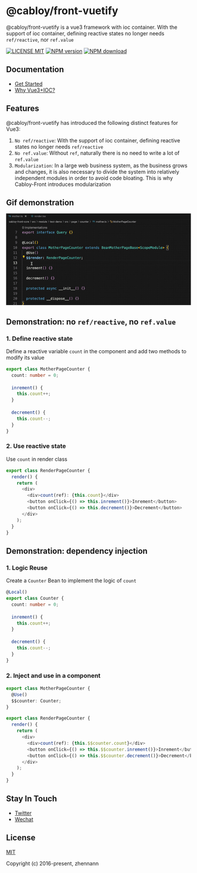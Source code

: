 # @cabloy/front-vuetify

@cabloy/front-vuetify is a vue3 framework with ioc container. With the support of ioc container, defining reactive states no longer needs `ref/reactive`, nor `ref.value`

[![LICENSE MIT][license-image]][license-url]
[![NPM version][npm-image]][npm-url]
[![NPM download][download-image]][download-url]

[license-image]: https://img.shields.io/badge/license-MIT-blue.svg
[license-url]: https://github.com/cabloy/cabloy-front/blob/master/LICENSE
[npm-image]: https://img.shields.io/npm/v/@cabloy/front-vuetify.svg?style=flat-square
[npm-url]: https://npmjs.com/package/@cabloy/front-vuetify
[download-image]: https://img.shields.io/npm/dm/@cabloy/front-vuetify?color=orange&label=npm%20downloads
[download-url]: https://npmjs.com/package/@cabloy/front-vuetify

## Documentation

- [Get Started](https://front.cabloy.com/guide/start/introduction.html)
- [Why Vue3+IOC?](https://front.cabloy.com/guide/start/why.html)

## Features

@cabloy/front-vuetify has introduced the following distinct features for Vue3:

1. `No ref/reactive`: With the support of ioc container, defining reactive states no longer needs `ref/reactive`
2. `No ref.value`: Without `ref`, naturally there is no need to write a lot of `ref.value`
3. `Modularization`: In a large web business system, as the business grows and changes, it is also necessary to divide the system into relatively independent modules in order to avoid code bloating. This is why Cabloy-Front introduces modularization

## Gif demonstration

![No ref/reactive](../cabloy-docs/assets/img/state-no-ref-reactive.gif)

## Demonstration: no `ref/reactive`, no `ref.value`

### 1. Define reactive state

Define a reactive variable `count` in the component and add two methods to modify its value

```typescript
export class MotherPageCounter {
  count: number = 0;

  inrement() {
    this.count++;
  }

  decrement() {
    this.count--;
  }
}
```

### 2. Use reactive state

Use `count` in render class

```typescript
export class RenderPageCounter {
  render() {
    return (
      <div>
        <div>count(ref): {this.count}</div>
        <button onClick={() => this.inrement()}>Inrement</button>
        <button onClick={() => this.decrement()}>Decrement</button>
      </div>
    );
  }
}
```

## Demonstration: dependency injection

### 1. Logic Reuse

Create a `Counter` Bean to implement the logic of `count`

```typescript
@Local()
export class Counter {
  count: number = 0;

  inrement() {
    this.count++;
  }

  decrement() {
    this.count--;
  }
}
```

### 2. Inject and use in a component

```typescript
export class MotherPageCounter {
  @Use()
  $$counter: Counter;
}
```

```typescript
export class RenderPageCounter {
  render() {
    return (
      <div>
        <div>count(ref): {this.$$counter.count}</div>
        <button onClick={() => this.$$counter.inrement()}>Inrement</button>
        <button onClick={() => this.$$counter.decrement()}>Decrement</button>
      </div>
    );
  }
}
```

## Stay In Touch

- [Twitter](https://twitter.com/zhennann2024)
- [Wechat](./cabloy-docs/zh/assets/img/wx-zhennann.jpg)

## License

[MIT](./LICENSE)

Copyright (c) 2016-present, zhennann
